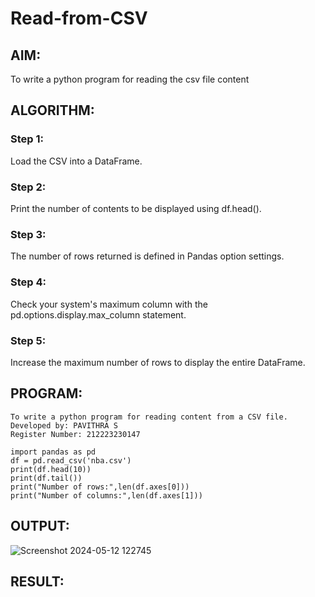 # Read-from-CSV

## AIM:
To write a python program for reading the csv file content


## ALGORITHM:
### Step 1:
Load the CSV into a DataFrame.
### Step 2:
Print the number of contents to be displayed using df.head().
### Step 3:
The number of rows returned is defined in Pandas option settings.
### Step 4:
Check your system's maximum column with the pd.options.display.max_column statement.
### Step 5:
Increase the maximum number of rows to display the entire DataFrame.

## PROGRAM:
```
To write a python program for reading content from a CSV file.
Developed by: PAVITHRA S
Register Number: 212223230147

import pandas as pd
df = pd.read_csv('nba.csv')
print(df.head(10))
print(df.tail())
print("Number of rows:",len(df.axes[0]))
print("Number of columns:",len(df.axes[1]))
```

## OUTPUT:
![Screenshot 2024-05-12 122745](https://github.com/pavithraselvaraj30/Read-from-CSV/assets/149366880/c9e733b0-645a-4aae-83da-641f2fb9cd60)


## RESULT:
